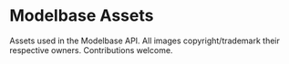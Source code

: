 # Modelbase Assets
Assets used in the Modelbase API. All images copyright/trademark their respective owners. Contributions welcome.
